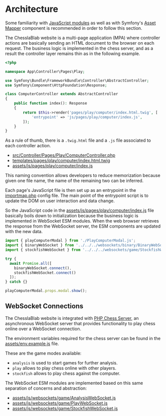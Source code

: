 # Architecture

Some familiarity with [JavaScript modules](https://developer.mozilla.org/en-US/docs/Web/JavaScript/Guide/Modules#importing_modules_using_import_maps) as well as with Symfony's [Asset Mapper](https://symfony.com/doc/current/frontend/asset_mapper.html) component is recommended in order to follow this section.

The ChesslaBlab website is a multi-page application (MPA) where controller actions are basically sending an HTML document to the browser on each request. The business logic is implemented in the chess server, and as a result the controller layer remains thin as in the following example.

```php
<?php

namespace App\Controller\Pages\Play;

use Symfony\Bundle\FrameworkBundle\Controller\AbstractController;
use Symfony\Component\HttpFoundation\Response;

class ComputerController extends AbstractController
{
    public function index(): Response
    {
        return $this->render('pages/play/computer/index.html.twig', [
            'entrypoint' => 'js/pages/play/computer/index.js',
        ]);
    }
}
```

As a rule of thumb, there is a `.twig.html` file and a `.js` file associated to each controller action.

- [src/Controller/Pages/Play/ComputerController.php](https://github.com/chesslablab/website/blob/main/src/Controller/Pages/Play/ComputerController.php)
- [templates/pages/play/computer/index.html.twig](https://github.com/chesslablab/website/blob/main/templates/pages/play/computer/index.html.twig)
- [assets/js/pages/play/computer/index.js](https://github.com/chesslablab/website/blob/main/assets/js/pages/play/computer/index.js)

This naming convention allows developers to reduce memorization because given one file name, the name of the remaining two can be inferred.

Each page's JavaScript file is then set up as an entrypoint in the [importmap.php](https://github.com/chesslablab/website/blob/main/importmap.php) config file. The main point of the entrypoint script is to update the DOM on user interaction and data change.

So the JavaScript code in the [assets/js/pages/play/computer/index.js](https://github.com/chesslablab/website/blob/main/assets/js/pages/play/computer/index.js) file basically boils down to initialization because the business logic is implemented in WebSocket ESM modules. When the web browser retrieves the response from the WebSocket server, the ESM components are updated with the new data.

```js
import { playComputerModal } from './PlayComputerModal.js';
import { binaryWebSocket } from '../../../websockets/binary/BinaryWebSocket.js';
import { stockfishWebSocket } from '../../../websockets/game/StockfishWebSocket.js';

try {
  await Promise.all([
    binaryWebSocket.connect(),
    stockfishWebSocket.connect()
  ]);
} catch {}

playComputerModal.props.modal.show();
```

## WebSocket Connections

The ChesslaBlab website is integrated with [PHP Chess Server](https://github.com/chesslablab/chess-server), an asynchronous WebSocket server that provides functionality to play chess online over a WebSocket connection.

The environment variables required for the chess server can be found in the [assets/env.example.js](https://github.com/chesslablab/website/blob/main/assets/env.example.js) file.

These are the game modes available:

- `analysis` is used to start games for further analysis.
- `play` allows to play chess online with other players.
- `stockfish` allows to play chess against the computer.

The WebSocket ESM modules are implemented based on this same separation of concerns and abstraction:

- [assets/js/websockets/game/AnalysisWebSocket.js](https://github.com/chesslablab/website/blob/main/assets/js/websockets/game/AnalysisWebSocket.js)
- [assets/js/websockets/game/PlayWebSocket.js](https://github.com/chesslablab/website/blob/main/assets/js/websockets/game/PlayWebSocket.js)
- [assets/js/websockets/game/StockfishWebSocket.js](https://github.com/chesslablab/website/blob/main/assets/js/websockets/game/StockfishWebSocket.js)
